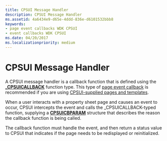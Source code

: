 ```yaml
---
title: CPSUI Message Handler
description: CPSUI Message Handler
ms.assetid: 4a6434e9-d65e-4ddd-836e-d6101532bbb8
keywords:
- page event callbacks WDK CPSUI
- event callbacks WDK CPSUI
ms.date: 04/20/2017
ms.localizationpriority: medium
---
```


# CPSUI Message Handler





A CPSUI message handler is a callback function that is defined using the [**\_CPSUICALLBACK**](https://docs.microsoft.com/windows-hardware/drivers/ddi/compstui/nc-compstui-_cpsuicallback) function type. This type of [page event callback](page-event-callbacks.md) is recommended if you are using [CPSUI-supplied pages and templates](cpsui-supplied-pages-and-templates.md).

When a user interacts with a property sheet page and causes an event to occur, CPSUI intercepts the event and calls the \_CPSUICALLBACK-typed function, supplying a [**CPSUICBPARAM**](https://docs.microsoft.com/windows-hardware/drivers/ddi/compstui/ns-compstui-_cpsuicbparam) structure that describes the reason the callback function is being called.

The callback function must handle the event, and then return a status value to CPSUI that indicates if the page needs to be redisplayed or reinitialized.

 

 




